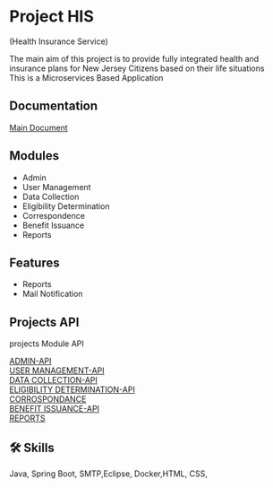 
# Project HIS
(Health Insurance Service)

The main aim of this project is to provide fully integrated health and insurance plans for New Jersey Citizens based on their life situations  
This is a Microservices Based Application



## Documentation

[Main Document](https://docs.google.com/document/d/1UyxnCnWh9RB7XYsuMyL89M5SLMnRtF1DaFoqdLbHSyM/edit?usp=sharing)


## Modules

- Admin
- User Management
- Data Collection
- Eligibility Determination
- Correspondence
- Benefit Issuance
- Reports

## Features

- Reports
- Mail Notification


## Projects API

projects Module API

[ADMIN-API](https://github.com/Manubk/Admin_Api_HIS.git)  
[USER MANAGEMENT-API](https://github.com/Manubk/Admin_Api_HIS.git)  
[DATA COLLECTION-API](https://github.com/Manubk/Admin_Api_HIS.git)  
[ELIGIBILITY DETERMINATION-API](https://github.com/Manubk/Admin_Api_HIS.git)  
[CORROSPONDANCE](https://github.com/Manubk/Admin_Api_HIS.git)  
[BENEFIT ISSUANCE-API](https://github.com/Manubk/Admin_Api_HIS.git)  
[REPORTS](https://github.com/Manubk/Admin_Api_HIS.git)


## 🛠 Skills
Java, Spring Boot, SMTP,Eclipse, Docker,HTML, CSS,


